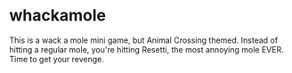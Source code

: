 # whackamole
This is a wack a mole mini game, but Animal Crossing themed. Instead of hitting a regular mole, you're hitting Resetti, the most annoying mole EVER. Time to get your revenge. 
